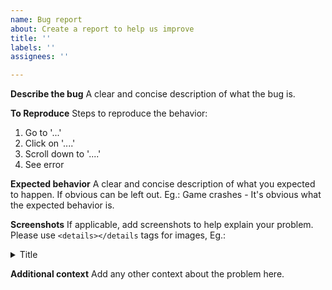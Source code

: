 ```yaml
---
name: Bug report
about: Create a report to help us improve
title: ''
labels: ''
assignees: ''

---
```


**Describe the bug**
A clear and concise description of what the bug is.

**To Reproduce**
Steps to reproduce the behavior:
1. Go to '...'
2. Click on '....'
3. Scroll down to '....'
4. See error

**Expected behavior**
A clear and concise description of what you expected to happen. If obvious can be left out. Eg.: Game crashes - It's obvious what the expected behavior is.

**Screenshots**
If applicable, add screenshots to help explain your problem. Please use `<details></details` tags for images, Eg.:
<details>
<summary>Title</summary> 

<!--Make sure to put a space here-->
</details>

**Additional context**
Add any other context about the problem here.
